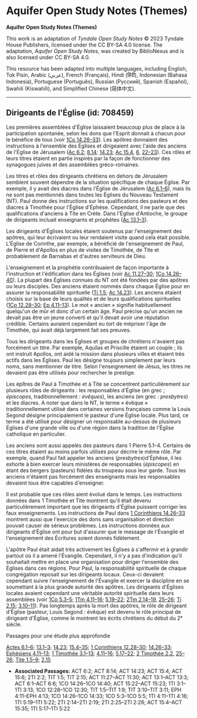 # Aquifer Open Study Notes (Themes)

**Aquifer Open Study Notes (Themes)**

This work is an adaptation of *Tyndale Open Study Notes* © 2023 Tyndale House Publishers, licensed under the CC BY\-SA 4\.0 license. The adaptation, *Aquifer Open Study Notes*, was created by BiblioNexus and is also licensed under CC BY\-SA 4\.0\.

This resource has been adapted into multiple languages, including English, Tok Pisin, Arabic (عربي), French (Français), Hindi (हिंदी), Indonesian (Bahasa Indonesia), Portuguese (Português), Russian (Русский), Spanish (Español), Swahili (Kiswahili), and Simplified Chinese (简体中文).



--------------------------------

## Dirigeants de l'Église (id: 708459)

Les premières assemblées d'Église laissaient beaucoup plus de place à la participation spontanée, selon les dons que l'Esprit donnait à chacun pour le bénéfice de tous (voir [1Co 14\.26–33](https://ref.ly/1Cor14:26-1Cor14:33)). Les apôtres donnaient des instructions à l'ensemble des Églises et dirigeaient avec l'aide des anciens de l'Église de Jérusalem ([Ac 6\.2](https://ref.ly/Acts6:2); [8\.14](https://ref.ly/Acts8:14); [14\.23](https://ref.ly/Acts14:23); [Ac 15\.4](https://ref.ly/Acts15:4), [6](https://ref.ly/Acts15:6), [22–23](https://ref.ly/Acts15:22-Acts15:23)). Ces rôles et leurs titres étaient en partie inspirés par la façon de fonctionner des synagogues juives et des assemblées gréco\-romaines. 

Les titres et rôles des dirigeants chrétiens en dehors de Jérusalem semblent souvent dépendre de la situation spécifique de chaque Église. Par exemple, il y avait des diacres dans l'Église de Jérusalem ([Ac 6\.1–6](https://ref.ly/Acts6:1-Acts6:6)), mais ils ne sont pas mentionnés dans toutes les Églises du Nouveau Testament (NT). Paul donne des instructions sur les qualifications des pasteurs et des diacres à Timothée pour l'Église d'Éphèse. Cependant, il ne parle que des qualifications d'anciens à Tite en Crète. Dans l'Église d'Antioche, le groupe de dirigeants incluait enseignants et prophètes ([Ac 13\.1–3](https://ref.ly/Acts13:1-Acts13:3)).

Les dirigeants d'Églises locales étaient soutenus par l'enseignement des apôtres, qui leur écrivaient ou leur rendaient visite quand cela était possible. L'Église de Corinthe, par exemple, a bénéficié de l'enseignement de Paul, de Pierre et d'Apollos en plus de visites de Timothée, de Tite et probablement de Barnabas et d'autres serviteurs de Dieu.

L'enseignement et la prophétie contribuaient de façon importante à l'instruction et l'édification dans les Églises (voir [Ac 11\.27–30](https://ref.ly/Acts11:27-Acts11:30); [1Co 14\.26–40](https://ref.ly/1Cor14:26-1Cor14:40)). La plupart des Églises connues du NT ont été fondées par des apôtres ou leurs disciples. Des anciens étaient nommés dans chaque Église pour en assurer la responsabilité spirituelle ([Ti 1\.5](https://ref.ly/Titus1:5); [Ac 14\.23](https://ref.ly/Acts14:23)). Les anciens étaient choisis sur la base de leurs qualités et de leurs qualifications spirituelles ([1Co 12\.28–30](https://ref.ly/1Cor12:28-1Cor12:30); [Ep 4\.11–13](https://ref.ly/Eph4:11-Eph4:13)). Le mot « ancien » signifie habituellement quelqu'un de mûr et donc d'un certain âge. Paul précise qu'un ancien ne devait pas être un jeune converti et qu'il devait avoir une réputation crédible. Certains auraient cependant eu tort de mépriser l'âge de Timothée, qui avait déjà largement fait ses preuves.

Tous les dirigeants dans les Églises et groupes de chrétiens n'avaient pas forcément un titre. Par exemple, Aquilas et Priscille étaient un couple ; ils ont instruit Apollos, ont aidé la mission dans plusieurs villes et étaient très actifs dans les Églises. Paul les désigne toujours simplement par leurs noms, sans mentionner de titre. Selon l'enseignement de Jésus, les titres ne devaient pas être utilisés pour rechercher le prestige.

Les épîtres de Paul à Timothée et à Tite se concentrent particulièrement sur plusieurs rôles de dirigeants : les responsables d'Église (en grec ; *épiscopes*, traditionnellement : *évêques*), les anciens (en grec : *presbytres*) et les diacres. A noter que dans le NT, le terme « évêque » traditionnellement utilisé dans certaines versions françaises comme la Louis Segond désigne principalement le pasteur d'une Église locale. Plus tard, ce terme a été utilisé pour désigner un responsable au\-dessus de plusieurs Églises d'une grande ville ou d'une région dans la tradition de l'Église catholique en particulier.

Les anciens sont aussi appelés des pasteurs dans 1 Pierre 5\.1–4\. Certains de ces titres étaient au moins parfois utilisés pour décrire le même rôle. Par exemple, quand Paul fait appeler les anciens (*presbytres*)d'Éphèse, il les exhorte à bien exercer leurs ministères de responsables (*épiscopes*) en étant des bergers (pasteurs) fidèles du troupeau sous leur garde. Tous les anciens n'étaient pas forcément des enseignants mais les responsables devaient tous être capables d'enseigner. 

Il est probable que ces rôles aient évolué dans le temps. Les instructions données dans 1 Timothée et Tite montrent qu'il était devenu particulièrement important que les dirigeants d'Église puissent corriger les faux enseignements. Les instructions de Paul dans [1 Corinthiens 14\.26–33](https://ref.ly/1Cor14:26-1Cor14:33) montrent aussi que l'exercice des dons sans organisation et direction pouvait causer de sérieux problèmes. Les instructions données aux dirigeants d'Église ont pour but d'assurer que le message de l'Évangile et l'enseignement des Écritures soient donnés fidèlement.

L'apôtre Paul était aidait très activement les Églises à s'affermir et à grandir partout où il a amené l'Évangile. Cependant, il n'y a pas d'indication qu'il souhaitait mettre en place une organisation pour diriger l'ensemble des Églises dans ces régions. Pour Paul, la responsabilité spirituelle de chaque congrégation reposait sur les dirigeants locaux. Ceux\-ci devaient cependant suivre l'enseignement de l'Évangile et exercer la discipline en se soumettant à la plus grande autorité des apôtres. Les dirigeants d'Églises locales avaient cependant une véritable autorité spirituelle dans leurs assemblées (voir [1Co 5\.3–5](https://ref.ly/1Cor5:3-1Cor5:5); [1Tm 4\.11–16](https://ref.ly/1Tim4:11-1Tim4:16); [5\.19–22](https://ref.ly/1Tim5:19-1Tim5:22); [2Tm 2\.14–19](https://ref.ly/2Tim2:14-2Tim2:19), [25–26](https://ref.ly/2Tim2:25-2Tim2:26); [Ti 2\.15](https://ref.ly/Titus2:15); [3\.10–11](https://ref.ly/Titus3:10-Titus3:11)). Pas longtemps après la mort des apôtres, le rôle de dirigeant d'Église (pasteur, Louis Segond : évêque) est devenu le rôle principal de dirigeant d'Église, comme le montrent les écrits chrétiens du début du 2ᵉ siècle.

Passages pour une étude plus approfondie

[Actes 6\.1–6](https://ref.ly/Acts6:1-Acts6:6); [13\.1–3](https://ref.ly/Acts13:1-Acts13:3); [14\.23](https://ref.ly/Acts14:23); [15\.4–35](https://ref.ly/Acts15:4-Acts15:35); [1 Corinthiens 12\.28–30](https://ref.ly/1Cor12:28-1Cor12:30); [14\.26–33](https://ref.ly/1Cor14:26-1Cor14:33); [Éphésiens 4\.11–13](https://ref.ly/Eph4:11-Eph4:13); [1 Timothée 3\.1–13](https://ref.ly/1Tim3:1-1Tim3:13); [4\.11–16](https://ref.ly/1Tim4:11-1Tim4:16); [5\.17–22](https://ref.ly/1Tim5:17-1Tim5:22); [2 Timothée 2\.2](https://ref.ly/2Tim2:2), [25–26](https://ref.ly/2Tim2:25-2Tim2:26); [Tite 1\.5–9](https://ref.ly/Titus1:5-Titus1:9); [2\.15](https://ref.ly/Titus2:15)

* **Associated Passages:** ACT 6:2; ACT 8:14; ACT 14:23; ACT 15:4; ACT 15:6; 2TI 2:2; TIT 1:5; TIT 2:15; ACT 11:27–ACT 11:30; ACT 13:1–ACT 13:3; ACT 6:1–ACT 6:6; 1CO 14:26–1CO 14:40; ACT 15:22–ACT 15:23; 1TI 3:1–1TI 3:13; 1CO 12:28–1CO 12:30; TIT 1:5–TIT 1:9; TIT 3:10–TIT 3:11; EPH 4:11–EPH 4:13; 1CO 14:26–1CO 14:33; 1CO 5:3–1CO 5:5; 1TI 4:11–1TI 4:16; 1TI 5:19–1TI 5:22; 2TI 2:14–2TI 2:19; 2TI 2:25–2TI 2:26; ACT 15:4–ACT 15:35; 1TI 5:17–1TI 5:22

